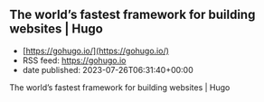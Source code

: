 ## The world’s fastest framework for building websites | Hugo
 - [https://gohugo.io/](https://gohugo.io/)
 - RSS feed: https://gohugo.io
 - date published: 2023-07-26T06:31:40+00:00

The world’s fastest framework for building websites | Hugo

